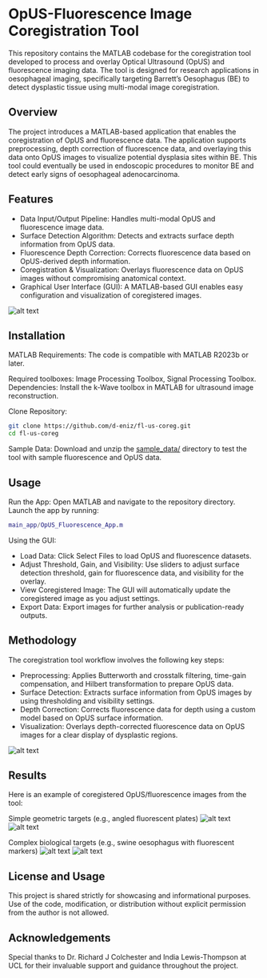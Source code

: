 # OpUS-Fluorescence Image Coregistration Tool

This repository contains the MATLAB codebase for the coregistration tool developed to process and overlay Optical Ultrasound (OpUS) and fluorescence imaging data. The tool is designed for research applications in oesophageal imaging, specifically targeting Barrett’s Oesophagus (BE) to detect dysplastic tissue using multi-modal image coregistration.

## Overview
The project introduces a MATLAB-based application that enables the coregistration of OpUS and fluorescence data. The application supports preprocessing, depth correction of fluorescence data, and overlaying this data onto OpUS images to visualize potential dysplasia sites within BE. This tool could eventually be used in endoscopic procedures to monitor BE and detect early signs of oesophageal adenocarcinoma.

## Features
- Data Input/Output Pipeline: Handles multi-modal OpUS and fluorescence image data.
- Surface Detection Algorithm: Detects and extracts surface depth information from OpUS data.
- Fluorescence Depth Correction: Corrects fluorescence data based on OpUS-derived depth information.
- Coregistration & Visualization: Overlays fluorescence data on OpUS images without compromising anatomical context.
- Graphical User Interface (GUI): A MATLAB-based GUI enables easy configuration and visualization of coregistered images.

![alt text](https://github.com/d-eniz/fl-us-coreg/images/ui.PNG "ui")

## Installation
MATLAB Requirements: The code is compatible with MATLAB R2023b or later.

Required toolboxes: Image Processing Toolbox, Signal Processing Toolbox.
Dependencies: Install the k-Wave toolbox in MATLAB for ultrasound image reconstruction.

Clone Repository:

```bash
git clone https://github.com/d-eniz/fl-us-coreg.git
cd fl-us-coreg
```

Sample Data: Download and unzip the [sample_data/](https://github.com/d-eniz/fl-us-coreg/sample_data) directory to test the tool with sample fluorescence and OpUS data.

## Usage
Run the App: Open MATLAB and navigate to the repository directory. Launch the app by running:

```matlab
main_app/OpUS_Fluorescence_App.m
```

Using the GUI:

- Load Data: Click Select Files to load OpUS and fluorescence datasets.
- Adjust Threshold, Gain, and Visibility: Use sliders to adjust surface detection threshold, gain for fluorescence data, and visibility for the overlay.
- View Coregistered Image: The GUI will automatically update the coregistered image as you adjust settings.
- Export Data: Export images for further analysis or publication-ready outputs.

## Methodology
The coregistration tool workflow involves the following key steps:

- Preprocessing: Applies Butterworth and crosstalk filtering, time-gain compensation, and Hilbert transformation to prepare OpUS data.
- Surface Detection: Extracts surface information from OpUS images by using thresholding and visibility settings.
- Depth Correction: Corrects fluorescence data for depth using a custom model based on OpUS surface information.
- Visualization: Overlays depth-corrected fluorescence data on OpUS images for a clear display of dysplastic regions.

![alt text](https://github.com/d-eniz/fl-us-coreg/images/chart.PNG "chart")

## Results
Here is an example of coregistered OpUS/fluorescence images from the tool:

Simple geometric targets (e.g., angled fluorescent plates)
![alt text](https://github.com/d-eniz/fl-us-coreg/images/1.PNG "1")
![alt text](https://github.com/d-eniz/fl-us-coreg/images/2.PNG "2")

Complex biological targets (e.g., swine oesophagus with fluorescent markers)
![alt text](https://github.com/d-eniz/fl-us-coreg/images/3.PNG "3")
![alt text](https://github.com/d-eniz/fl-us-coreg/images/4.PNG "4")

## License and Usage
This project is shared strictly for showcasing and informational purposes. Use of the code, modification, or distribution without explicit permission from the author is not allowed.

## Acknowledgements
Special thanks to Dr. Richard J Colchester and India Lewis-Thompson at UCL for their invaluable support and guidance throughout the project.